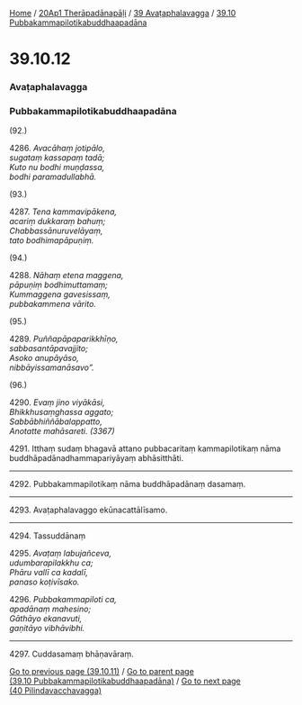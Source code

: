 
[Home](/) / [20Ap1 Therāpadānapāḷi](../../../20Ap1.md) / [39 Avaṭaphalavagga](../../39.md) / [39.10 Pubbakammapilotikabuddhaapadāna](../39.10.md)

# 39.10.12

### Avaṭaphalavagga

### Pubbakammapilotikabuddhaapadāna

(92.)

4286\. _Avacāhaṃ jotipālo,_  
_sugataṃ kassapaṃ tadā;_  
_Kuto nu bodhi muṇḍassa,_  
_bodhi paramadullabhā._  


(93.)

4287\. _Tena kammavipākena,_  
_acariṃ dukkaraṃ bahuṃ;_  
_Chabbassānuruvelāyaṃ,_  
_tato bodhimapāpuṇiṃ._  


(94.)

4288\. _Nāhaṃ etena maggena,_  
_pāpuṇiṃ bodhimuttamaṃ;_  
_Kummaggena gavesissaṃ,_  
_pubbakammena vārito._  


(95.)

4289\. _Puññapāpaparikkhīṇo,_  
_sabbasantāpavajjito;_  
_Asoko anupāyāso,_  
_nibbāyissamanāsavo”._  


(96.)

4290\. _Evaṃ jino viyākāsi,_  
_Bhikkhusaṃghassa aggato;_  
_Sabbābhiññābalappatto,_  
_Anotatte mahāsareti. (3367)_  


4291\. Itthaṃ sudaṃ bhagavā attano pubbacaritaṃ kammapilotikaṃ nāma buddhāpadānadhammapariyāyaṃ abhāsitthāti.

---

4292\. Pubbakammapilotikaṃ nāma buddhāpadānaṃ dasamaṃ.



---

4293\. Avaṭaphalavaggo ekūnacattālīsamo.



---

4294\. Tassuddānaṃ



4295\. _Avaṭaṃ labujañceva,_  
_udumbarapilakkhu ca;_  
_Phāru vallī ca kadalī,_  
_panaso koṭivīsako._  


4296\. _Pubbakammapiloti ca,_  
_apadānaṃ mahesino;_  
_Gāthāyo ekanavuti,_  
_gaṇitāyo vibhāvibhi._  


---

4297\. Cuddasamaṃ bhāṇavāraṃ.



[Go to previous page (39.10.11)](39.10.11.md) / [Go to parent page (39.10 Pubbakammapilotikabuddhaapadāna)](../39.10.md) / [Go to next page (40 Pilindavacchavagga)](../../40.md)


